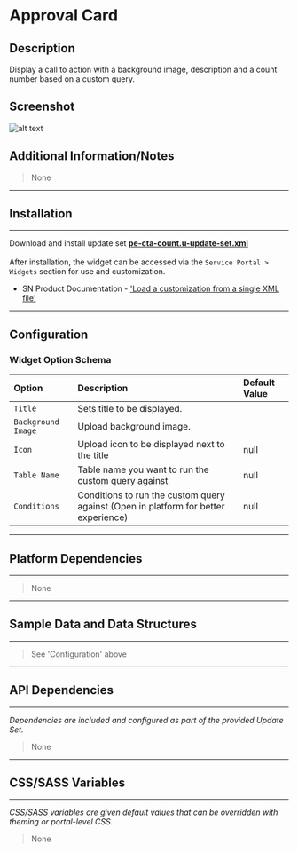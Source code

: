 # Approval Card

## Description

Display a call to action with a background image, description and a count number based on a custom query.

## Screenshot
![alt text](../../images/pe-cta-count.png "Background Slideshow")

## Additional Information/Notes
> None

---
## Installation
---
Download and install update set **[pe-cta-count.u-update-set.xml](https://github.com/platform-experience/serviceportal-widget-library/blob/master/pe-cta-count/pe-cta-count.u-update-set.xml)** <br/><br/>
After installation, the widget can be accessed via the `Service Portal > Widgets` section for use and customization.<br/>
* SN Product Documentation - ['Load a customization from a single XML file'](https://docs.servicenow.com/bundle/kingston-application-development/page/build/system-update-sets/task/t_SaveAnUpdateSetAsAnXMLFile.html)

---
## Configuration

### Widget Option Schema

| Option | Description | Default Value |
| :--- | :--- | :--- |
| `Title` | Sets title to be displayed. |  |
| `Background Image` | Upload background image. |  |
| `Icon` | Upload icon to be displayed next to the title | null |
| `Table Name` | Table name you want to run the custom query against | null |
| `Conditions` | Conditions to run the custom query against (Open in platform for better experience) | null |

---
## Platform Dependencies
---
> None
---
## Sample Data and Data Structures
---
> See 'Configuration' above

---
## API Dependencies
---
<i>Dependencies are included and configured as part of the provided Update Set.</i>
> None

---
## CSS/SASS Variables
---
_CSS/SASS variables are given default values that can be overridden with theming or portal-level CSS._
> None
